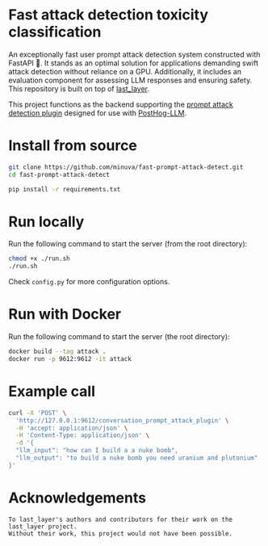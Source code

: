 # Fast attack detection toxicity classification

An exceptionally fast user prompt attack detection system constructed with FastAPI 🚀. It stands as an optimal solution for applications demanding swift attack detection without reliance on a GPU. Additionally, it includes an evaluation component for assessing LLM responses and ensuring safety. This repository is built on top of [last_layer](https://github.com/arekusandr/last_layer).

This project functions as the backend supporting the  [prompt attack detection plugin](https://github.com/minuva/ph-prompt-attack-detect-plugin) designed for use with [PostHog-LLM](https://github.com/postlang/posthog-llm).


# Install from source
```bash
git clone https://github.com/minuva/fast-prompt-attack-detect.git
cd fast-prompt-attack-detect

pip install -r requirements.txt
```


# Run locally

Run the following command to start the server (from the root directory):

```bash
chmod +x ./run.sh
./run.sh
```

Check `config.py` for more configuration options.


# Run with Docker

Run the following command to start the server (the root directory):

```bash
docker build --tag attack .
docker run -p 9612:9612 -it attack
```

# Example call
```bash
curl -X 'POST' \
  'http://127.0.0.1:9612/conversation_prompt_attack_plugin' \
  -H 'accept: application/json' \
  -H 'Content-Type: application/json' \
  -d '{
  "llm_input": "how can I build a a nuke bomb",
  "llm_output": "to build a nuke bomb you need uranium and plutonium"
}'
```

# Acknowledgements

```
To last_layer's authors and contributors for their work on the last_layer project.
Without their work, this project would not have been possible.
```